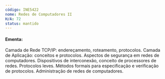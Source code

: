 ```yaml
---
código: INE5422
nome: Redes de Computadores II
H/A: 72
status: mantido
---
```


#### Ementa:
Camada de Rede TCP/IP: endereçamento, roteamento, protocolos. Camada de Aplicação: conceitos e protocolos. Aspectos de segurança em redes de computadores. Dispositivos de interconexão, conceito de processores de redes. Protocolos leves. Métodos formais para especificação e verificação de protocolos. Administração de redes de computadores.

